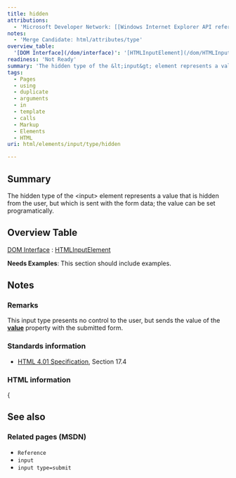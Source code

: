```yaml
---
title: hidden
attributions:
  - 'Microsoft Developer Network: [[Windows Internet Explorer API reference](http://msdn.microsoft.com/en-us/library/ie/hh828809%28v=vs.85%29.aspx) Article]'
notes:
  - 'Merge Candidate: html/attributes/type'
overview_table:
  '[DOM Interface](/dom/interface)': '[HTMLInputElement](/dom/HTMLInputElement)'
readiness: 'Not Ready'
summary: 'The hidden type of the &lt;input&gt; element represents a value that is hidden from the user, but which is sent with the form data; the value can be set programatically.'
tags:
  - Pages
  - using
  - duplicate
  - arguments
  - in
  - template
  - calls
  - Markup
  - Elements
  - HTML
uri: html/elements/input/type/hidden

---
```

## Summary

The hidden type of the &lt;input&gt; element represents a value that is hidden from the user, but which is sent with the form data; the value can be set programatically.

## Overview Table

[DOM Interface](/dom/interface)
:   [HTMLInputElement](/dom/HTMLInputElement)

**Needs Examples**: This section should include examples.

## Notes

### Remarks

This input type presents no control to the user, but sends the value of the [**value**](/html/attributes/value_(select,_option_element)) property with the submitted form.

### Standards information

-   [HTML 4.01 Specification](http://go.microsoft.com/fwlink/p/?linkid=25320), Section 17.4

### HTML information

{

## See also

### Related pages (MSDN)

-   `Reference`
-   `input`
-   `input type=submit`
